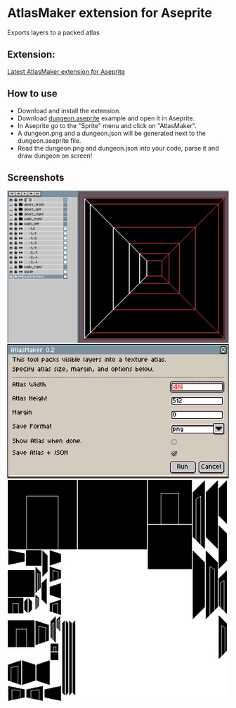 # AtlasMaker extension for Aseprite
 Exports layers to a packed atlas

## Extension:
[Latest AtlasMaker extension for Aseprite](https://github.com/zooperdan/AtlasMaker-extension-for-Aseprite/raw/refs/heads/main/files/atlasmaker_for_aseprite_0.2.zip)

## How to use
- Download and install the extension.
- Download [dungeon.aseprite](https://github.com/zooperdan/AtlasMaker-extension-for-Aseprite/raw/refs/heads/main/files/dungeon.aseprite) example and open it in Aseprite.
- In Aseprite go to the "Sprite" menu and click on "AtlasMaker".
- A dungeon.png and a dungeon.json will be generated next to the dungeon.aseprite file.
- Read the dungeon.png and dungeon.json into your code, parse it and draw dungeon on screen!

## Screenshots
![Screenshot](files/screenshot_3.png)
![Screenshot](files/screenshot_1.png)
![Screenshot](files/screenshot_2.png)
